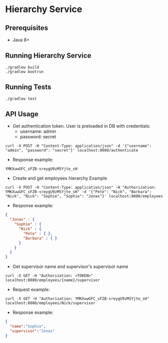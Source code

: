 # Hierarchy Service

## Prerequisites

- Java 8+

## Running Hierarchy Service

```
./gradlew build
./gradlew bootrun
```

## Running Tests

```
./gradlew test
```

## API Usage

- Get authentication token. User is preloaded in DB with credentials: 
    - username: admin
    - password: secret
    
```
curl -X POST -H "Content-Type: application/json" -d '{"username": "admin", "password": "secret"}' localhost:8080/authenticate
```
    
- Response example:
    
```
YMKXuwGFC_sFZB-sreygU9zMSYjte_sH
```

- Create and get employees hierarchy Example

```
curl -X POST -H "Content-Type: application/json" -H "Authorization: YMKXuwGFC_sFZB-sreygU9zMSYjte_sH" -d '{"Pete": "Nick", "Barbara": "Nick", "Nick": "Sophie", "Sophie": "Jonas"}' localhost:8080/employees
```

- Response example:
    
```json
{
  "Jonas" : {
    "Sophie" : {
      "Nick" : {
        "Pete" : { },
        "Barbara" : { }
      }
    }
  }
}
```

- Get supervisor name and supervisor's supervisor name

```
curl -X GET -H "Authorization: <TOKEN>" localhost:8080/employees/{name}/supervisor
```

- Request example:

```
curl -X GET -H "Authorization: YMKXuwGFC_sFZB-sreygU9zMSYjte_sH" localhost:8080/employees/Nick/supervisor
```

- Response example:
    
```json
{
  "name":"Sophie",
  "supervisor":"Jonas"
}
```
